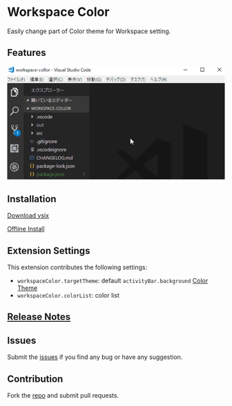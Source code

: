 # Workspace Color

Easily change part of Color theme for Workspace setting.
## Features

![usage](images/usage.gif)

## Installation

[Download vsix](https://github.com/saitofjp/vscode-workspace-collor/releases)

[Offline Install](https://stackoverflow.com/questions/37071388/how-to-install-vscode-extensions-offline/38866913)

## Extension Settings

This extension contributes the following settings:

* `workspaceColor.targetTheme`: default `activityBar.background` [Color Theme](https://code.visualstudio.com/docs/getstarted/theme-color-reference)
* `workspaceColor.colorList`: color list

## [Release Notes](CHANGELOG.md)

## Issues
Submit the [issues](https://github.com/saitofjp/vscode-workspace-collor/issues) if you find any bug or have any suggestion.

## Contribution
Fork the [repo](https://github.com/saitofjp/vscode-workspace-collor) and submit pull requests.